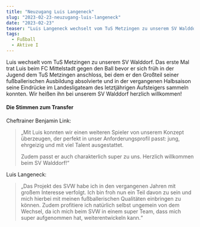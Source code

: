 ```yaml
---
title: "Neuzugang Luis Langeneck"
slug: "2023-02-23-neuzugang-luis-langeneck"
date: "2023-02-23"
teaser: "Luis Langeneck wechselt vom TuS Metzingen zu unserem SV Walddorf."
tags:
  - Fußball
  - Aktive I
---
```

Luis wechselt vom TuS Metzingen zu unserem SV Walddorf. Das erste Mal trat Luis beim FC Mittelstadt gegen den Ball bevor er sich früh in der Jugend dem TuS Metzingen anschloss, bei dem er den Großteil seiner fußballerischen Ausbildung absolvierte und in der vergangenen Halbsaison seine Eindrücke im Landesligateam des letztjährigen Aufsteigers sammeln konnten. Wir heißen ihn bei unserem SV Walddorf herzlich willkommen!

#### Die Stimmen zum Transfer

Cheftrainer Benjamin Link:

> „Mit Luis konnten wir einen weiteren Spieler von unserem Konzept überzeugen, der perfekt in unser Anforderungsprofil passt: jung, ehrgeizig und mit viel Talent ausgestattet.
> 
> Zudem passt er auch charakterlich super zu uns. Herzlich willkommen beim SV Walddorf!“

Luis Langeneck:

> „Das Projekt des SVW habe ich in den vergangenen Jahren mit großem Interesse verfolgt. Ich bin froh nun ein Teil davon zu sein und mich hierbei mit meinen fußballerischen Qualitäten einbringen zu können. Zudem profitiere ich natürlich selbst ungemein von dem Wechsel, da ich mich beim SVW in einem super Team, dass mich super aufgenommen hat, weiterentwickeln kann.“
